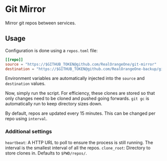 # Git Mirror

Mirror git repos between services.

## Usage

Configuration is done using a `repos.toml` file:

```toml
[[repo]]
source = "https://$GITHUB_TOKEN@github.com/RealOrangeOne/git-mirror"
destination = "https://$GITHUB_TOKEN@github.com/RealOrangeOne-backup/git-mirror"
```

Environment variables are automatically injected into the `source` and `destination` values.

Now, simply run the script. For efficiency, these clones are stored so that only changes need to be cloned and pushed going forwards. `git gc` is automatically run to keep directory sizes down.

By default, repos are updated every 15 minutes. This can be changed per repo using `interval`.

### Additional settings

`heartbeat`: A HTTP URL to poll to ensure the process is still running. The interval is the smallest interval of all the repos.
`clone_root`: Directory to store clones in. Defaults to `$PWD/repos/`.
